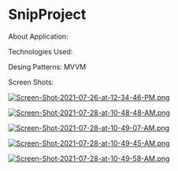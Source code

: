 # SnipProject

About Application:

Technologies Used:

Desing Patterns: MVVM

Screen Shots:

[![Screen-Shot-2021-07-26-at-12-34-46-PM.png](https://i.postimg.cc/d1dk1ww9/Screen-Shot-2021-07-26-at-12-34-46-PM.png)](https://postimg.cc/bDyNVXGG)

[![Screen-Shot-2021-07-28-at-10-48-48-AM.png](https://i.postimg.cc/BQDt15XR/Screen-Shot-2021-07-28-at-10-48-48-AM.png)](https://postimg.cc/vcYGJV7v)

[![Screen-Shot-2021-07-28-at-10-49-07-AM.png](https://i.postimg.cc/650JSTSy/Screen-Shot-2021-07-28-at-10-49-07-AM.png)](https://postimg.cc/BXXVPZJ0)

[![Screen-Shot-2021-07-28-at-10-49-45-AM.png](https://i.postimg.cc/7hwtMnqX/Screen-Shot-2021-07-28-at-10-49-45-AM.png)](https://postimg.cc/CBr4wDBf)

[![Screen-Shot-2021-07-28-at-10-49-58-AM.png](https://i.postimg.cc/tTCV3sLW/Screen-Shot-2021-07-28-at-10-49-58-AM.png)](https://postimg.cc/McNTxpZp)

